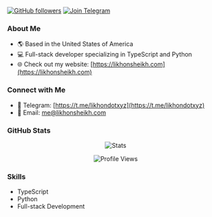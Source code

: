 [![GitHub followers](https://img.shields.io/github/followers/likhonsheikhorg?style=social)](https://github.com/likhonsheikhorg)
[![Join Telegram](https://img.shields.io/telegram/follow/likhondotxyz?style=social)](https://t.me/likhondotxyz)

### About Me

- 🌎 Based in the United States of America
- 💻 Full-stack developer specializing in TypeScript and Python
- 🌐 Check out my website: [https://likhonsheikh.com](https://likhonsheikh.com)

### Connect with Me

- 📱 Telegram: [https://t.me/likhondotxyz](https://t.me/likhondotxyz)
- 📧 Email: [me@likhonsheikh.com](mailto:me@likhonsheikh.com)

### GitHub Stats

<p align="center">
  <img src="https://github-stats-alpha.vercel.app/api/?username=likhonsheikhorg" alt="Stats">
</p>

<p align="center">
  <img src="https://komarev.com/ghpvc/?username=likhonsheikhorg&color=blueviolet&style=for-the-badge" alt="Profile Views">
</p>

### Skills

- TypeScript
- Python
- Full-stack Development

